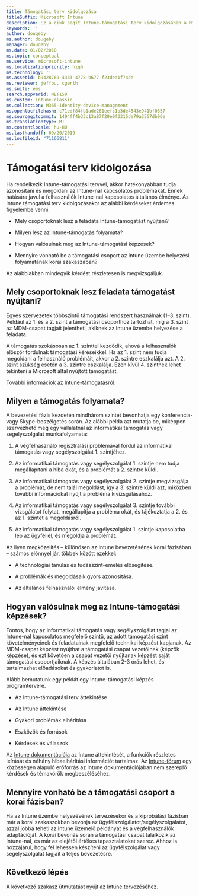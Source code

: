 ```yaml
---
title: Támogatási terv kidolgozása
titleSuffix: Microsoft Intune
description: Ez a cikk segít Intune-támogatási terv kidolgozásában a Microsoft Intune üzemelő példányához.
keywords: ''
author: dougeby
ms.author: dougeby
manager: dougeby
ms.date: 01/02/2018
ms.topic: conceptual
ms.service: microsoft-intune
ms.localizationpriority: high
ms.technology: ''
ms.assetid: b9428769-4333-4778-b677-f23dea1f74da
ms.reviewer: jeffbu, cgerth
ms.suite: ems
search.appverid: MET150
ms.custom: intune-classic
ms.collection: M365-identity-device-management
ms.openlocfilehash: c71edf84fb1ade261eefc1b3de4543e941bf0657
ms.sourcegitcommit: 1494ff4b33c13a87f20e0f3315da79a3567db96e
ms.translationtype: MT
ms.contentlocale: hu-HU
ms.lasthandoff: 09/20/2019
ms.locfileid: "71166811"
---
```

# <a name="develop-a-support-plan"></a>Támogatási terv kidolgozása

Ha rendelkezik Intune-támogatási tervvel, akkor hatékonyabban tudja azonosítani és megoldani az Intune-nal kapcsolatos problémákat. Ennek hatására javul a felhasználók Intune-nal kapcsolatos általános élménye. Az Intune támogatási terv kidolgozásakor az alábbi kérdéseket érdemes figyelembe venni:

- Mely csoportoknak lesz a feladata Intune-támogatást nyújtani?

- Milyen lesz az Intune-támogatás folyamata?

- Hogyan valósulnak meg az Intune-támogatási képzések?

- Mennyire vonható be a támogatási csoport az Intune üzembe helyezési folyamatának korai szakaszában?

Az alábbiakban mindegyik kérdést részletesen is megvizsgáljuk.

## <a name="which-teams-are-responsible-for-providing-support"></a>Mely csoportoknak lesz feladata támogatást nyújtani?

Egyes szervezetek többszintű támogatási rendszert használnak (1–3. szint). Például az 1. és a 2. szint a támogatási csoporthoz tartozhat, míg a 3. szint az MDM-csapat tagjait jelentheti, akiknek az Intune üzembe helyezése a feladata.

A támogatás szokásosan az 1. szinttel kezdődik, ahová a felhasználók először fordulnak támogatási kéréseikkel. Ha az 1. szint nem tudja megoldani a felhasználó problémáit, akkor a 2. szintre eszkalálja azt. A 2. szint szükség esetén a 3. szintre eszkalálja. Ezen kívül 4. szintnek lehet tekinteni a Microsoft által nyújtott támogatást.

További információk az [Intune-támogatásról](/intune/get-support).

## <a name="what-is-the-support-process"></a>Milyen a támogatás folyamata?

A bevezetési fázis kezdetén mindhárom szintet bevonhatja egy konferencia- vagy Skype-beszélgetés során. Az alábbi példa azt mutatja be, miképpen szervezhető meg egy vállalatnál az informatikai támogatás vagy segélyszolgálat munkafolyamata:

1. A végfelhasználó regisztrálási problémával fordul az informatikai támogatás vagy segélyszolgálat 1. szintjéhez.

2. Az informatikai támogatás vagy segélyszolgálat 1. szintje nem tudja megállapítani a hiba okát, és a problémát a 2. szintre küldi.

3. Az informatikai támogatás vagy segélyszolgálat 2. szintje megvizsgálja a problémát, de nem talál megoldást, így a 3. szintre küldi azt, miközben további információkat nyújt a probléma kivizsgálásához.

4. Az informatikai támogatás vagy segélyszolgálat 3. szintje további vizsgálatot folytat, megállapítja a probléma okát, és tájékoztatja a 2. és az 1. szintet a megoldásról.

5. Az informatikai támogatás vagy segélyszolgálat 1. szintje kapcsolatba lép az ügyféllel, és megoldja a problémát.

Az ilyen megközelítés – különösen az Intune bevezetésének korai fázisában – számos előnnyel jár, többek között ezekkel:

- A technológiai tanulás és tudásszint-emelés elősegítése.

- A problémák és megoldásaik gyors azonosítása.

- Az általános felhasználói élmény javítása.

## <a name="how-you-plan-to-provide-intune-support-training"></a>Hogyan valósulnak meg az Intune-támogatási képzések?

Fontos, hogy az informatikai támogatás vagy segélyszolgálat tagjai az Intune-nal kapcsolatos megfelelő szintű, az adott támogatási szint követelményeinek és feladatainak megfelelő technikai képzést kapjanak. Az MDM-csapat képzést nyújthat a támogatási csapat vezetőinek (képzők képzése), és ezt követően a csapat vezetői nyújtanak képzést saját támogatási csoportjaiknak. A képzés általában 2-3 órás lehet, és tartalmazhat előadásokat és gyakorlatot is.

Alább bemutatunk egy példát egy Intune-támogatási képzés programtervére.

- Az Intune-támogatási terv áttekintése

- Az Intune áttekintése

- Gyakori problémák elhárítása

- Eszközök és források

- Kérdések és válaszok

Az [Intune dokumentációja](index.yml) az Intune áttekintését, a funkciók részletes leírását és néhány hibaelhárítási információt tartalmaz. Az [Intune-fórum](https://social.technet.microsoft.com/Forums/home) egy közösségen alapuló erőforrás az Intune dokumentációjában nem szereplő kérdések és témakörök megbeszéléséhez.

## <a name="what-opportunities-are-there-to-involve-the-support-team-earlier"></a>Mennyire vonható be a támogatási csoport a korai fázisban?

Ha az Intune üzembe helyezésének tervezésekor és a kipróbálási fázisban már a korai szakaszokban bevonja az ügyfélszolgálatot/segélyszolgálatot, azzal jobbá teheti az Intune üzemelő példányát és a végfelhasználók adaptációját. A korai bevonás során a támogatási csapat találkozik az Intune-nal, és már az elejétől értékes tapasztalatokat szerez. Ahhoz is hozzájárul, hogy fel lehessen készíteni az ügyfélszolgálat vagy segélyszolgálat tagjait a teljes bevezetésre.

## <a name="next-step"></a>Következő lépés

A következő szakasz útmutatást nyújt az [Intune tervezéséhez](planning-guide-design.md).
